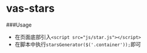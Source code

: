 vas-stars
=========
###Usage

* 在页面底部引入`<script src="js/star.js"></script>`
* 在脚本中执行`starsGenerator($('.container'));`即可
